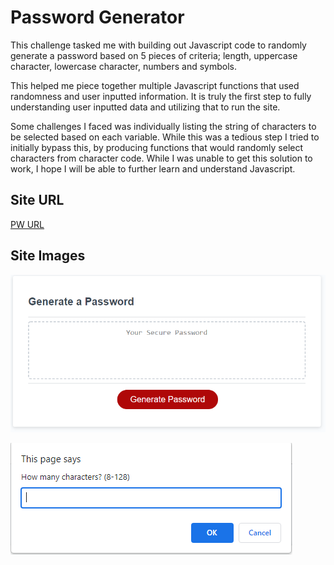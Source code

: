 # Password Generator

This challenge tasked me with building out Javascript code to randomly generate a password based on 5 pieces of criteria; length, uppercase character, lowercase character, numbers and symbols. 

This helped me piece together multiple Javascript functions that used randomness and user inputted information. It is truly the first step to fully understanding user inputted data and utilizing that to run the site. 

Some challenges I faced was individually listing the string of characters to be selected based on each variable. While this was a tedious step I tried to initially bypass this, by producing functions that would randomly select characters from character code. While I was unable to get this solution to work, I hope I will be able to further learn and understand Javascript. 
 

## Site URL

[PW URL](https://puzzlesx1.github.io/Password-Gen/)

## Site Images

![Password Generator](/Password-Gen/Assests/Images/PWGen.PNG)

![PW Prompt](/Password-Gen/Assests/Images/Prompt.PNG)

